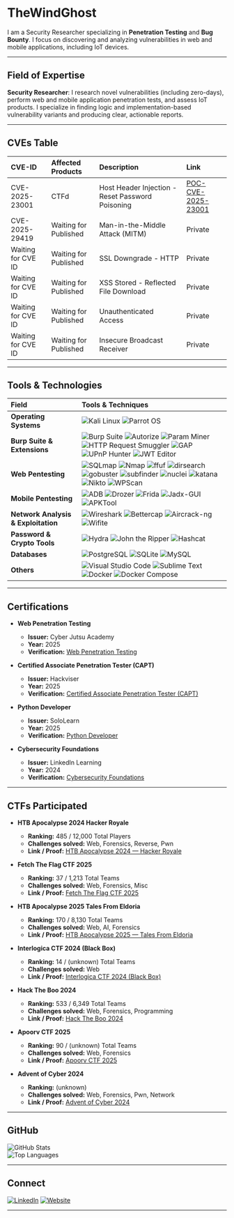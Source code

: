 # TheWindGhost

I am a Security Researcher specializing in **Penetration Testing** and **Bug Bounty**. I focus on discovering and analyzing vulnerabilities in web and mobile applications, including IoT devices.

---

## Field of Expertise

**Security Researcher**: I research novel vulnerabilities (including zero-days), perform web and mobile application penetration tests, and assess IoT products. I specialize in finding logic and implementation-based vulnerability variants and producing clear, actionable reports.

---
## CVEs Table

| CVE-ID | Affected Products | Description| Link |
| :--- | :--- | :--- | :--- |
| CVE-2025-23001 | CTFd | Host Header Injection - Reset Password Poisoning | [POC-CVE-2025-23001](https://nvd.nist.gov/vuln/detail/CVE-2025-23001) |
| CVE-2025-29419 | Waiting for Published | Man-in-the-Middle Attack (MITM) | Private |
| Waiting for CVE ID | Waiting for Published | SSL Downgrade - HTTP | Private |
| Waiting for CVE ID | Waiting for Published | XSS Stored - Reflected File Download | Private |
| Waiting for CVE ID | Waiting for Published | Unauthenticated Access | Private |
| Waiting for CVE ID | Waiting for Published | Insecure Broadcast Receiver | Private |

---

## Tools & Technologies

| Field | Tools & Techniques |
| :--- | :--- |
| **Operating Systems** | ![Kali Linux](https://img.shields.io/badge/Kali_Linux-557C94?style=for-the-badge&logo=kalilinux&logoColor=white) ![Parrot OS](https://img.shields.io/badge/Parrot_OS-299A29?style=for-the-badge&logo=parrotsecurity&logoColor=white) |
| **Burp Suite & Extensions** | ![Burp Suite](https://img.shields.io/badge/Burp_Suite-E66418?style=for-the-badge&logo=burp-suite&logoColor=white) ![Autorize](https://img.shields.io/badge/Autorize-000000?style=for-the-badge&logo=burp-suite&logoColor=white) ![Param Miner](https://img.shields.io/badge/Param_Miner-000000?style=for-the-badge&logo=burp-suite&logoColor=white) ![HTTP Request Smuggler](https://img.shields.io/badge/HTTP_Request_Smuggler-000000?style=for-the-badge&logo=burp-suite&logoColor=white) ![GAP](https://img.shields.io/badge/GAP-000000?style=for-the-badge&logo=burp-suite&logoColor=white) ![UPnP Hunter](https://img.shields.io/badge/UPNP_Hunter-000000?style=for-the-badge&logo=burp-suite&logoColor=white) ![JWT Editor](https://img.shields.io/badge/jwt_editor-000000?style=for-the-badge&logo=burp-suite&logoColor=white) |
| **Web Pentesting** | ![SQLmap](https://img.shields.io/badge/SQLmap-616161?style=for-the-badge&logo=sqlmap&logoColor=white) ![Nmap](https://img.shields.io/badge/Nmap-A73030?style=for-the-badge&logo=nmap&logoColor=white) ![ffuf](https://img.shields.io/badge/ffuf-000000?style=for-the-badge&logo=go&logoColor=white) ![dirsearch](https://img.shields.io/badge/dirsearch-F8F9FA?style=for-the-badge&logo=python&logoColor=black) ![gobuster](https://img.shields.io/badge/gobuster-1572B6?style=for-the-badge&logo=go&logoColor=white) ![subfinder](https://img.shields.io/badge/subfinder-000000?style=for-the-badge&logo=go&logoColor=white) ![nuclei](https://img.shields.io/badge/nuclei-000000?style=for-the-badge&logo=go&logoColor=white) ![katana](https://img.shields.io/badge/katana-000000?style=for-the-badge&logo=go&logoColor=white) ![Nikto](https://img.shields.io/badge/Nikto-3A4750?style=for-the-badge&logo=kali-linux&logoColor=white) ![WPScan](https://img.shields.io/badge/WPScan-000000?style=for-the-badge&logo=wordpress&logoColor=white) |
| **Mobile Pentesting** | ![ADB](https://img.shields.io/badge/Android_Debug_Bridge-03DAC6?style=for-the-badge&logo=android&logoColor=black) ![Drozer](https://img.shields.io/badge/Drozer-A8CD17?style=for-the-badge&logo=drozer&logoColor=black) ![Frida](https://img.shields.io/badge/Frida-21C64E?style=for-the-badge&logo=frida&logoColor=white) ![Jadx-GUI](https://img.shields.io/badge/Jadx_GUI-61B2E4?style=for-the-badge&logo=java&logoColor=white) ![APKTool](https://img.shields.io/badge/APKtool-FF6F00?style=for-the-badge&logo=android&logoColor=white) |
| **Network Analysis & Exploitation** | ![Wireshark](https://img.shields.io/badge/Wireshark-1679A7?style=for-the-badge&logo=wireshark&logoColor=white) ![Bettercap](https://img.shields.io/badge/Bettercap-D84315?style=for-the-badge&logo=kali-linux&logoColor=white) ![Aircrack-ng](https://img.shields.io/badge/Aircrack_ng-FF6F00?style=for-the-badge&logo=kali-linux&logoColor=white) ![Wifite](https://img.shields.io/badge/Wifite-232323?style=for-the-badge&logo=python&logoColor=white) |
| **Password & Crypto Tools** | ![Hydra](https://img.shields.io/badge/Hydra-405067?style=for-the-badge&logo=kali-linux&logoColor=white) ![John the Ripper](https://img.shields.io/badge/John_the_Ripper-F05032?style=for-the-badge&logo=kali-linux&logoColor=white) ![Hashcat](https://img.shields.io/badge/Hashcat-F36E1B?style=for-the-badge&logo=hashicorp&logoColor=white) |
| **Databases** | ![PostgreSQL](https://img.shields.io/badge/PostgreSQL-316192?style=for-the-badge&logo=postgresql&logoColor=white) ![SQLite](https://img.shields.io/badge/SQLite-07405E?style=for-the-badge&logo=sqlite&logoColor=white) ![MySQL](https://img.shields.io/badge/MySQL-4479A1?style=for-the-badge&logo=mysql&logoColor=white) |
| **Others** | ![Visual Studio Code](https://img.shields.io/badge/VS_Code-007ACC?style=for-the-badge&logo=visual-studio-code&logoColor=white) ![Sublime Text](https://img.shields.io/badge/Sublime_Text-FF9800?style=for-the-badge&logo=sublime-text&logoColor=white) ![Docker](https://img.shields.io/badge/Docker-2496ED?style=for-the-badge&logo=docker&logoColor=white) ![Docker Compose](https://img.shields.io/badge/Docker_Compose-2496ED?style=for-the-badge&logo=docker&logoColor=white) |

---

## Certifications

* **Web Penetration Testing**
    * **Issuer:** Cyber Jutsu Academy
    * **Year:** 2025
    * **Verification:** [Web Penetration Testing](https://www.linkedin.com/in/thewindghost/details/certifications/1749188825015/single-media-viewer/?profileId=ACoAAEyi-zoBlJBLFgl9NSof5nfHQl-ZS_fGn48)

* **Certified Associate Penetration Tester (CAPT)**
    * **Issuer:** Hackviser
    * **Year:** 2025
    * **Verification:** [Certified Associate Penetration Tester (CAPT)](https://hackviser.com/verify?id=HV-CAPT-ZCMJZEX0)

* **Python Developer**
    * **Issuer:** SoloLearn
    * **Year:** 2025
    * **Verification:** [Python Developer](https://www.sololearn.com/certificates/CC-9OLMWI1K)

* **Cybersecurity Foundations**
    * **Issuer:** LinkedIn Learning
    * **Year:** 2024
    * **Verification:** [Cybersecurity Foundations](https://www.linkedin.com/in/thewindghost/details/certifications/1749189167780/single-media-viewer/?profileId=ACoAAEyi-zoBlJBLFgl9NSof5nfHQl-ZS_fGn48)

---

## CTFs Participated

* **HTB Apocalypse 2024 Hacker Royale**
    * **Ranking:** 485 / 12,000 Total Players
    * **Challenges solved:** Web, Forensics, Reverse, Pwn
    * **Link / Proof:** [HTB Apocalypse 2024 — Hacker Royale](https://www.linkedin.com/in/thewindghost/details/certifications/1739949833447/single-media-viewer/?profileId=ACoAAEyi-zoBlJBLFgl9NSof5nfHQl-ZS_fGn48)

* **Fetch The Flag CTF 2025**
    * **Ranking:** 37 / 1,213 Total Teams
    * **Challenges solved:** Web, Forensics, Misc
    * **Link / Proof:** [Fetch The Flag CTF 2025](https://www.linkedin.com/in/thewindghost/details/certifications/1742106643978/single-media-viewer/?profileId=ACoAAEyi-zoBlJBLFgl9NSof5nfHQl-ZS_fGn48)

* **HTB Apocalypse 2025 Tales From Eldoria**
    * **Ranking:** 170 / 8,130 Total Teams
    * **Challenges solved:** Web, AI, Forensics
    * **Link / Proof:** [HTB Apocalypse 2025 — Tales From Eldoria](https://www.linkedin.com/in/thewindghost/details/certifications/1742997903912/single-media-viewer/?profileId=ACoAAEyi-zoBlJBLFgl9NSof5nfHQl-ZS_fGn48)

* **Interlogica CTF 2024 (Black Box)**
    * **Ranking:** 14 / (unknown) Total Teams
    * **Challenges solved:** Web
    * **Link / Proof:** [Interlogica CTF 2024 (Black Box)](https://www.linkedin.com/in/thewindghost/details/certifications/1739950375196/single-media-viewer/?profileId=ACoAAEyi-zoBlJBLFgl9NSof5nfHQl-ZS_fGn48)

* **Hack The Boo 2024**
    * **Ranking:** 533 / 6,349 Total Teams
    * **Challenges solved:** Web, Forensics, Programming
    * **Link / Proof:** [Hack The Boo 2024](https://www.linkedin.com/in/thewindghost/details/certifications/1739950213185/single-media-viewer/?profileId=ACoAAEyi-zoBlJBLFgl9NSof5nfHQl-ZS_fGn48)

* **Apoorv CTF 2025**
    * **Ranking:** 90 / (unknown) Total Teams
    * **Challenges solved:** Web, Forensics
    * **Link / Proof:** [Apoorv CTF 2025](https://www.linkedin.com/in/thewindghost/details/certifications/1742861742821/single-media-viewer/?profileId=ACoAAEyi-zoBlJBLFgl9NSof5nfHQl-ZS_fGn48)

* **Advent of Cyber 2024**
    * **Ranking:** (unknown)
    * **Challenges solved:** Web, Forensics, Pwn, Network
    * **Link / Proof:** [Advent of Cyber 2024](https://www.linkedin.com/in/thewindghost/details/certifications/1740293549901/single-media-viewer/?profileId=ACoAAEyi-zoBlJBLFgl9NSof5nfHQl-ZS_fGn48)

---

## GitHub

![GitHub Stats](https://github-readme-stats.vercel.app/api?username=thewindghost&show_icons=true&theme=dark)  
![Top Languages](https://github-readme-stats.vercel.app/api/top-langs/?username=thewindghost&layout=compact&theme=dark)

---

## Connect

[![LinkedIn](https://img.shields.io/badge/LinkedIn-0A66C2?style=for-the-badge&logo=linkedin&logoColor=white)](https://www.linkedin.com/in/thewindghost) [![Website](https://img.shields.io/badge/Blog-20232A?style=for-the-badge&logo=markdown&logoColor=white)](https://thewindghost.github.io/)

---